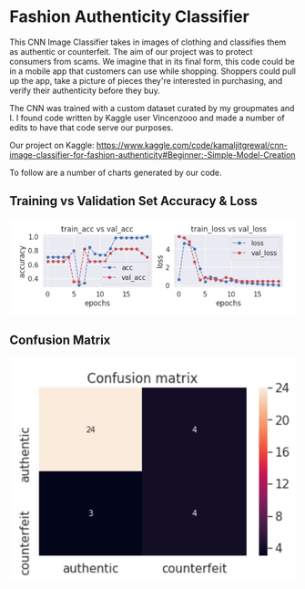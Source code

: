 # Fashion Authenticity Classifier

This CNN Image Classifier takes in images of clothing and classifies them as authentic or counterfeit. The aim of our project was to protect consumers from scams. We imagine that in its final form, this code could be in a mobile app that customers can use while shopping. Shoppers could pull up the app, take a picture of pieces they're interested in purchasing, and verify their authenticity before they buy.

The CNN was trained with a custom dataset curated by my groupmates and I. I found code written by Kaggle user Vincenzooo and made a number of edits to have that code serve our purposes.

Our project on Kaggle: https://www.kaggle.com/code/kamaljitgrewal/cnn-image-classifier-for-fashion-authenticity#Beginner:-Simple-Model-Creation

To follow are a number of charts generated by our code.

## Training vs Validation Set Accuracy & Loss
![Training vs Validation Set Accuracy & Loss](https://github.com/Kamal2079/Fashion-Authenticity-Classifier/blob/main/training%20vs%20validation%20set%20accuracy%20and%20loss.png)

## Confusion Matrix
![Confusion Matrix](https://github.com/Kamal2079/Fashion-Authenticity-Classifier/blob/main/confusion%20matrix.png)
